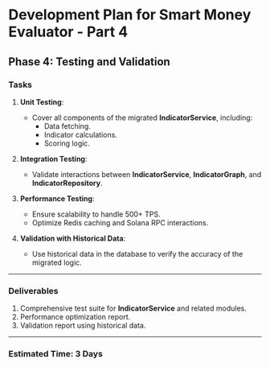 
# Development Plan for Smart Money Evaluator - Part 4

## Phase 4: Testing and Validation

### Tasks
1. **Unit Testing**:
   - Cover all components of the migrated **IndicatorService**, including:
     - Data fetching.
     - Indicator calculations.
     - Scoring logic.

2. **Integration Testing**:
   - Validate interactions between **IndicatorService**, **IndicatorGraph**, and **IndicatorRepository**.

3. **Performance Testing**:
   - Ensure scalability to handle 500+ TPS.
   - Optimize Redis caching and Solana RPC interactions.

4. **Validation with Historical Data**:
   - Use historical data in the database to verify the accuracy of the migrated logic.

---

### Deliverables
1. Comprehensive test suite for **IndicatorService** and related modules.
2. Performance optimization report.
3. Validation report using historical data.

---

### Estimated Time: 3 Days

